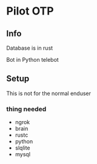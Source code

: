 # Pilot OTP 

## Info

Database is in rust

Bot in Python telebot

## Setup
This is not for the normal enduser
### thing needed
- ngrok
- brain
- rustc
- python
- slqlite
- mysql
